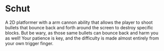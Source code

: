 # Schut
A 2D platformer with a arm cannon ability that allows the player to shoot bullets that bounce back and forth around the screen to destroy
specific blocks. But be wary, as those same bullets can bounce back and harm you as well! Your patience is key, and the difficulty is made
almost entirely from your own trigger finger.
